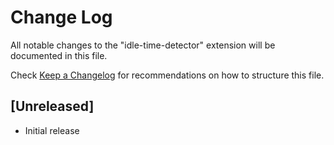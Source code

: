 # Change Log

All notable changes to the "idle-time-detector" extension will be documented in this file.

Check [Keep a Changelog](http://keepachangelog.com/) for recommendations on how to structure this file.

## [Unreleased]

- Initial release